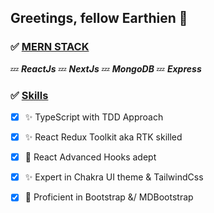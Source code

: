 
## Greetings, fellow Earthien 👾
 

### ✅ <ins>MERN STACK</ins>
💤 ***ReactJs***
💤 ***NextJs***
💤 ***MongoDB***
💤 ***Express***

### ✅ <ins>Skills</ins>
- [x] ✨ TypeScript with TDD Approach</sub>
- [x] ✨ React Redux Toolkit aka RTK skilled
- [x] 💯 React Advanced Hooks adept
- [x] ✨ Expert in Chakra UI theme & TailwindCss
- [x] 💯 Proficient in Bootstrap &/ MDBootstrap 


